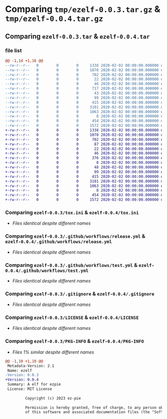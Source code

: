 # Comparing `tmp/ezelf-0.0.3.tar.gz` & `tmp/ezelf-0.0.4.tar.gz`

## Comparing `ezelf-0.0.3.tar` & `ezelf-0.0.4.tar`

### file list

```diff
@@ -1,14 +1,16 @@
--rw-r--r--   0        0        0     1338 2020-02-02 00:00:00.000000 ezelf-0.0.3/tox.ini
--rw-r--r--   0        0        0     1070 2020-02-02 00:00:00.000000 ezelf-0.0.3/.github/workflows/release.yml
--rw-r--r--   0        0        0      702 2020-02-02 00:00:00.000000 ezelf-0.0.3/.github/workflows/test.yml
--rw-r--r--   0        0        0       22 2020-02-02 00:00:00.000000 ezelf-0.0.3/src/ezelf/__init__.py
--rw-r--r--   0        0        0       46 2020-02-02 00:00:00.000000 ezelf-0.0.3/src/ezelf/__main__.py
--rw-r--r--   0        0        0      717 2020-02-02 00:00:00.000000 ezelf-0.0.3/src/ezelf/main.py
--rw-r--r--   0        0        0       43 2020-02-02 00:00:00.000000 ezelf-0.0.3/src/ezelf/simple.py
--rw-r--r--   0        0        0       99 2020-02-02 00:00:00.000000 ezelf-0.0.3/tests/__init__.py
--rw-r--r--   0        0        0      415 2020-02-02 00:00:00.000000 ezelf-0.0.3/tests/test_simple.py
--rw-r--r--   0        0        0     3101 2020-02-02 00:00:00.000000 ezelf-0.0.3/.gitignore
--rw-r--r--   0        0        0     1063 2020-02-02 00:00:00.000000 ezelf-0.0.3/LICENSE
--rw-r--r--   0        0        0        8 2020-02-02 00:00:00.000000 ezelf-0.0.3/README.md
--rw-r--r--   0        0        0      454 2020-02-02 00:00:00.000000 ezelf-0.0.3/pyproject.toml
--rw-r--r--   0        0        0     1572 2020-02-02 00:00:00.000000 ezelf-0.0.3/PKG-INFO
+-rw-r--r--   0        0        0     1338 2020-02-02 00:00:00.000000 ezelf-0.0.4/tox.ini
+-rw-r--r--   0        0        0     1070 2020-02-02 00:00:00.000000 ezelf-0.0.4/.github/workflows/release.yml
+-rw-r--r--   0        0        0      702 2020-02-02 00:00:00.000000 ezelf-0.0.4/.github/workflows/test.yml
+-rw-r--r--   0        0        0       87 2020-02-02 00:00:00.000000 ezelf-0.0.4/src/fake.py
+-rw-r--r--   0        0        0       22 2020-02-02 00:00:00.000000 ezelf-0.0.4/src/ezelf/__init__.py
+-rw-r--r--   0        0        0       46 2020-02-02 00:00:00.000000 ezelf-0.0.4/src/ezelf/__main__.py
+-rw-r--r--   0        0        0      376 2020-02-02 00:00:00.000000 ezelf-0.0.4/src/ezelf/main.py
+-rw-r--r--   0        0        0        0 2020-02-02 00:00:00.000000 ezelf-0.0.4/src/ezelf/sync/__init__.py
+-rw-r--r--   0        0        0       48 2020-02-02 00:00:00.000000 ezelf-0.0.4/src/ezelf/sync/ezpie.py
+-rw-r--r--   0        0        0       99 2020-02-02 00:00:00.000000 ezelf-0.0.4/tests/__init__.py
+-rw-r--r--   0        0        0      415 2020-02-02 00:00:00.000000 ezelf-0.0.4/tests/test_simple.py
+-rw-r--r--   0        0        0     3101 2020-02-02 00:00:00.000000 ezelf-0.0.4/.gitignore
+-rw-r--r--   0        0        0     1063 2020-02-02 00:00:00.000000 ezelf-0.0.4/LICENSE
+-rw-r--r--   0        0        0        8 2020-02-02 00:00:00.000000 ezelf-0.0.4/README.md
+-rw-r--r--   0        0        0      454 2020-02-02 00:00:00.000000 ezelf-0.0.4/pyproject.toml
+-rw-r--r--   0        0        0     1572 2020-02-02 00:00:00.000000 ezelf-0.0.4/PKG-INFO
```

### Comparing `ezelf-0.0.3/tox.ini` & `ezelf-0.0.4/tox.ini`

 * *Files identical despite different names*

### Comparing `ezelf-0.0.3/.github/workflows/release.yml` & `ezelf-0.0.4/.github/workflows/release.yml`

 * *Files identical despite different names*

### Comparing `ezelf-0.0.3/.github/workflows/test.yml` & `ezelf-0.0.4/.github/workflows/test.yml`

 * *Files identical despite different names*

### Comparing `ezelf-0.0.3/.gitignore` & `ezelf-0.0.4/.gitignore`

 * *Files identical despite different names*

### Comparing `ezelf-0.0.3/LICENSE` & `ezelf-0.0.4/LICENSE`

 * *Files identical despite different names*

### Comparing `ezelf-0.0.3/PKG-INFO` & `ezelf-0.0.4/PKG-INFO`

 * *Files 1% similar despite different names*

```diff
@@ -1,10 +1,10 @@
 Metadata-Version: 2.1
 Name: ezelf
-Version: 0.0.3
+Version: 0.0.4
 Summary: A elf for ezpie
 License: MIT License
         
         Copyright (c) 2023 ez-pie
         
         Permission is hereby granted, free of charge, to any person obtaining a copy
         of this software and associated documentation files (the "Software"), to deal
```

